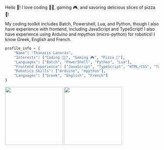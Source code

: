Hello 👋! I love coding 👨‍💻, gaming 🎮, and savoring delicious slices of pizza 🍕!

My coding toolkit includes Batch, Powershell, Lua, and Python, though I also have experience with frontend, including JavaScript and TypeScript!
I also have experience using Arduino and mpython (micro-python) for robotics!
I know Greek, English and French.

```py
profile_info = {
    "Name": "Thanasis Lanaras",
    "Interests": ["Coding 👨‍💻", "Gaming 🎮", "Pizza 🍕"],
    "Languages": ["Batch", "PowerShell", "Python", "Lua"],
    "Frontend Experience": ["JavaScript", "TypeScript", "HTML/CSS", "Tailwind", "Electron"],
    "Robotics Skills": ["Arduino", "mpython"],
    "Languages": ["Greek", "English", "French"]
}
```

<picture>
  <source srcset="https://github-readme-stats.vercel.app/api?username=thanasis09&show_icons=true&theme=github_dark" media="(prefers-color-scheme: dark)">
  <source srcset="https://github-readme-stats.vercel.app/api?username=thanasis09&show_icons=true" media="(prefers-color-scheme: light), (prefers-color-scheme: no-preference)">
  <img height=190 align="left" src="https://github-readme-stats.vercel.app/api?username=thanasis09&show_icons=true">
</picture>
<picture>
  <source srcset="https://github-readme-stats.vercel.app/api/top-langs/?username=thanasis09&size_weight=0.5&count_weight=0.5&layout=compact&theme=github_dark" media="(prefers-color-scheme: dark)">
  <source srcset="https://github-readme-stats.vercel.app/api/top-langs/?username=thanasis09&size_weight=0.5&count_weight=0.5&layout=compact" media="(prefers-color-scheme: light), (prefers-color-scheme: no-preference)">
  <img height=190 src="https://github-readme-stats.vercel.app/api/top-langs/?username=thanasis09&size_weight=0.5&count_weight=0.5&layout=compact">
</picture>
